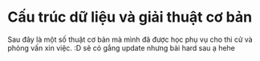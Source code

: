 # Cấu trúc dữ liệu và giải thuật cơ bản
Sau đây là một số thuật cơ bản mà mình đã được học phụ vụ cho thi cử và phỏng vấn xin việc.
:D sẽ có gắng update nhưng bài hard sau ạ hehe

